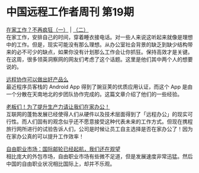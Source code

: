 # 中国远程工作者周刊 第19期


[在家工作？不再疯狂（一）][a11] | [（二）][a12]  
在家工作，安排自己的时间，穿着睡衣接电话。对一些人来说这听起来就像是理想中的工作。但是，现实可能没有那么理想。从办公室社会背景的缺乏到缺少结构带来的必不可少的缺点，如果你没有计划那么工作会让你抓狂。保持高效才是关键。在这周，很多领英洞察网的网友们考虑了这个话题。这里是他们其中两个人的想要说的。

[远程协作可以做出好产品么][a2]  
最近程序员客栈的 Android App 得到了豌豆荚的优质应用认证，而这个 App 是由一个分散在天南地北的步团队协作完成的。这篇文章介绍了他们的一些经验。

[老板们！为了提升生产力请让我们在家办公！][a3]  
互联网的蓬勃发展已经使得人们从硬件以及技术层面得到了「远程办公」的现实可行性。而人们固有的观念似乎还不愿意接受这种代表未来的工作方式。但现在携程旅行网所进行的试验告诉人们，公司是时候让员工自主选择是否在家办公了！因为在家办公真的可以提升工作效率！

[自由职业市场：国际邮轮已经起航，我们还在观望][a4]  
相比庞大的外包市场，自由职业市场有些微不足道，但是发展速度非常迅猛。然后中国的自由职业状况相比国际上，却并不乐观。

[a11]: http://st.hujiang.com/topic/163414842111/
[a12]: http://st.hujiang.com/topic/163414861828/
[a2]: https://www.v2ex.com/t/186588
[a3]: http://tech2ipo.com/97110
[a4]: http://dwz.cn/Iln4T